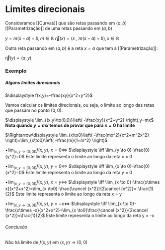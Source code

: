 
# Limites direcionais

Consideramos [[Curvas]] que são retas passando em $(a,b)$ [[Parametrização]] de uma retas passando em $(a,b)$

$y=m(x-a)+b,m\in\mathbb R$
$\vec r(x)=(x~,~m(x-a)+b),x\in\mathbb R$

Outra reta passando em $(a,b)$ é a reta $x=a$ que tem a [[Parametrização]]:

$\vec r(y)=(a,y)$

### Exemplo
##### Alguns limites direcionais

$\displaystyle f(x,y)=-\frac{xy}{x^2+y^2}$


Vamos calcular os limites direcionais, ou seja, o limite ao longo das retas que passam no ponto $(0,0)$.

$\displaystyle \lim_{(x,y)\to(0,0)}\left( -\frac{xy}{x^2+y^2} \right),y=mx$ **Nota quando $y=mx$ temos de provar que para $x=0$ há limite**

$\Rightarrow\displaystyle \lim_{x\to0}\left( -\frac{mx^2}{x^2+m^2x^2} \right)=\lim_{x\to0}\left( -\frac{m}{1+m^2} \right)$


$\bullet \displaystyle \lim_{(x,y \to (0,0))}f(x,y)$,   $x=0\iff$
$\displaystyle \iff \lim_{y \to 0}-\frac{0}{y^2}=0$
Este limite representa o limite ao longo da reta x = 0 

$\bullet \displaystyle \lim_{(x,y \to (0,0))}f(x,y)$,   $y=0\iff$
$\displaystyle \iff \lim_{x \to 0}-\frac{0}{x^2}=0$
Este limite representa o limite ao longo da reta y = 0 

$\bullet \displaystyle \lim_{(x,y \to (0,0))}f(x,y)$,   $x=y\iff$
$\displaystyle \iff \lim_{x \to 0}-\frac{x\times x}{x^2+x^2}=\lim_{x \to0}-\frac{\cancel {x^2}}{2\cancel {x^2}}=-\frac{1}{2}$
Este limite representa o limite ao longo da reta x = y

$\bullet \displaystyle \lim_{(x,y \to (0,0))}f(x,y)$,   $y=-x\iff$
$\displaystyle \iff \lim_{x \to 0}-\frac{x\times -x}{x^2+x^2}=\lim_{x \to0}\frac{\cancel {x^2}}{2\cancel {x^2}}=\frac{1}{2}$
Este limite representa o limite ao longo da reta y = -x

###### Conclusão 
Não há limite de $f(x,y)$ em $(x,y)\to(0,0)$